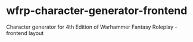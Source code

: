 # wfrp-character-generator-frontend
Character generator for 4th Edition of Warhammer Fantasy Roleplay - frontend layout
